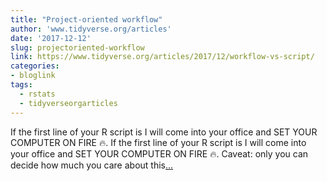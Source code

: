 ```yaml
---
title: "Project-oriented workflow"
author: 'www.tidyverse.org/articles'
date: '2017-12-12'
slug: projectoriented-workflow
link: https://www.tidyverse.org/articles/2017/12/workflow-vs-script/
categories:
- bloglink
tags:
  - rstats
  - tidyverseorgarticles
---
```


If the first line of your R script is I will come into your office and SET YOUR COMPUTER ON FIRE 🔥. If the first line of your R script is I will come into your office and SET YOUR COMPUTER ON FIRE 🔥. Caveat: only you can decide how much you care about this[... <i class="fas fa-external-link-alt"></i>](https://www.tidyverse.org/articles/2017/12/workflow-vs-script/)

